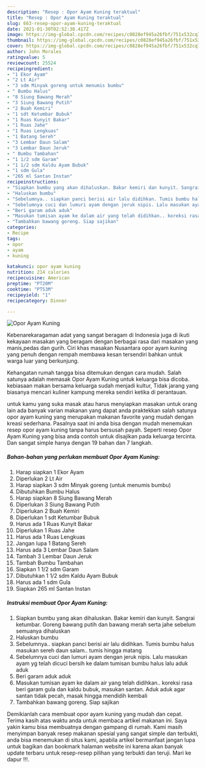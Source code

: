 ```yaml
---
description: "Resep : Opor Ayam Kuning teraktual"
title: "Resep : Opor Ayam Kuning teraktual"
slug: 663-resep-opor-ayam-kuning-teraktual
date: 2021-01-30T02:52:38.417Z
image: https://img-global.cpcdn.com/recipes/c0828ef945a26fbf/751x532cq70/opor-ayam-kuning-foto-resep-utama.jpg
thumbnail: https://img-global.cpcdn.com/recipes/c0828ef945a26fbf/751x532cq70/opor-ayam-kuning-foto-resep-utama.jpg
cover: https://img-global.cpcdn.com/recipes/c0828ef945a26fbf/751x532cq70/opor-ayam-kuning-foto-resep-utama.jpg
author: John Morales
ratingvalue: 5
reviewcount: 25524
recipeingredient:
- "1 Ekor Ayam"
- "2 Lt Air"
- "3 sdm Minyak goreng untuk menumis bumbu"
- " Bumbu Halus"
- "8 Siung Bawang Merah"
- "3 Siung Bawang Putih"
- "2 Buah Kemiri"
- "1 sdt Ketumbar Bubuk"
- "1 Ruas Kunyit Bakar"
- "1 Ruas Jahe"
- "1 Ruas Lengkuas"
- "1 Batang Sereh"
- "3 Lembar Daun Salam"
- "3 Lembar Daun Jeruk"
- " Bumbu Tambahan"
- "1 1/2 sdm Garam"
- "1 1/2 sdm Kaldu Ayam Bubuk"
- "1 sdm Gula"
- "265 ml Santan Instan"
recipeinstructions:
- "Siapkan bumbu yang akan dihaluskan. Bakar kemiri dan kunyit. Sangrai ketumbar. Goreng bawang putih dan bawang merah serta jahe sebelum semuanya dihaluskan"
- "Haluskan bumbu"
- "Sebelumnya.. siapkan panci berisi air lalu didihkan. Tumis bumbu halus masukan sereh daun salam.. tumis hingga matang"
- "Sebelumnya cuci dan lumuri ayam dengan jeruk nipis. Lalu masukan ayam yg telah dicuci bersih ke dalam tumisan bumbu halus lalu aduk aduk"
- "Beri garam aduk aduk"
- "Masukan tumisan ayam ke dalam air yang telah didihkan.. koreksi rasa beri garam gula dan kaldu bubuk, masukan santan. Aduk aduk agar santan tidak pecah, masak hingga mendidih kembali"
- "Tambahkan bawang goreng. Siap sajikan"
categories:
- Recipe
tags:
- opor
- ayam
- kuning

katakunci: opor ayam kuning 
nutrition: 214 calories
recipecuisine: American
preptime: "PT20M"
cooktime: "PT53M"
recipeyield: "1"
recipecategory: Dinner

---
```



![Opor Ayam Kuning](https://img-global.cpcdn.com/recipes/c0828ef945a26fbf/751x532cq70/opor-ayam-kuning-foto-resep-utama.jpg)

Kebenarekaragaman adat yang sangat beragam di Indonesia juga di ikuti kekayaan masakan yang beragam dengan berbagai rasa dari masakan yang manis,pedas dan gurih. Ciri khas masakan Nusantara opor ayam kuning yang penuh dengan rempah membawa kesan tersendiri bahkan untuk warga luar yang berkunjung.


Kehangatan rumah tangga bisa ditemukan dengan cara mudah. Salah satunya adalah memasak Opor Ayam Kuning untuk keluarga bisa dicoba. kebiasaan makan bersama keluarga sudah menjadi kultur, Tidak jarang yang biasanya mencari kuliner kampung mereka sendiri ketika di perantauan.



untuk kamu yang suka masak atau harus menyiapkan masakan untuk orang lain ada banyak varian makanan yang dapat anda praktekkan salah satunya opor ayam kuning yang merupakan makanan favorite yang mudah dengan kreasi sederhana. Pasalnya saat ini anda bisa dengan mudah menemukan resep opor ayam kuning tanpa harus bersusah payah.
Seperti resep Opor Ayam Kuning yang bisa anda contoh untuk disajikan pada keluarga tercinta. Dan sangat simple hanya dengan 19 bahan dan 7 langkah.


<!--inarticleads1-->

##### Bahan-bahan yang perlukan membuat Opor Ayam Kuning:

1. Harap siapkan 1 Ekor Ayam
1. Diperlukan 2 Lt Air
1. Harap siapkan 3 sdm Minyak goreng (untuk menumis bumbu)
1. Dibutuhkan  Bumbu Halus
1. Harap siapkan 8 Siung Bawang Merah
1. Diperlukan 3 Siung Bawang Putih
1. Diperlukan 2 Buah Kemiri
1. Diperlukan 1 sdt Ketumbar Bubuk
1. Harus ada 1 Ruas Kunyit Bakar
1. Diperlukan 1 Ruas Jahe
1. Harus ada 1 Ruas Lengkuas
1. Jangan lupa 1 Batang Sereh
1. Harus ada 3 Lembar Daun Salam
1. Tambah 3 Lembar Daun Jeruk
1. Tambah  Bumbu Tambahan
1. Siapkan 1 1/2 sdm Garam
1. Dibutuhkan 1 1/2 sdm Kaldu Ayam Bubuk
1. Harus ada 1 sdm Gula
1. Siapkan 265 ml Santan Instan




<!--inarticleads2-->

##### Instruksi membuat  Opor Ayam Kuning:

1. Siapkan bumbu yang akan dihaluskan. Bakar kemiri dan kunyit. Sangrai ketumbar. Goreng bawang putih dan bawang merah serta jahe sebelum semuanya dihaluskan
1. Haluskan bumbu
1. Sebelumnya.. siapkan panci berisi air lalu didihkan. Tumis bumbu halus masukan sereh daun salam.. tumis hingga matang
1. Sebelumnya cuci dan lumuri ayam dengan jeruk nipis. Lalu masukan ayam yg telah dicuci bersih ke dalam tumisan bumbu halus lalu aduk aduk
1. Beri garam aduk aduk
1. Masukan tumisan ayam ke dalam air yang telah didihkan.. koreksi rasa beri garam gula dan kaldu bubuk, masukan santan. Aduk aduk agar santan tidak pecah, masak hingga mendidih kembali
1. Tambahkan bawang goreng. Siap sajikan




Demikianlah cara membuat opor ayam kuning yang mudah dan cepat. Terima kasih atas waktu anda untuk membaca artikel makanan ini. Saya yakin kamu bisa membuatnya dengan gampang di rumah. Kami masih menyimpan banyak resep makanan spesial yang sangat simple dan terbukti, anda bisa menemukan di situs kami, apabila artikel bermanfaat jangan lupa untuk bagikan dan bookmark halaman website ini karena akan banyak update terbaru untuk resep-resep pilihan yang terbukti dan teruji. Mari ke dapur !!!. 
